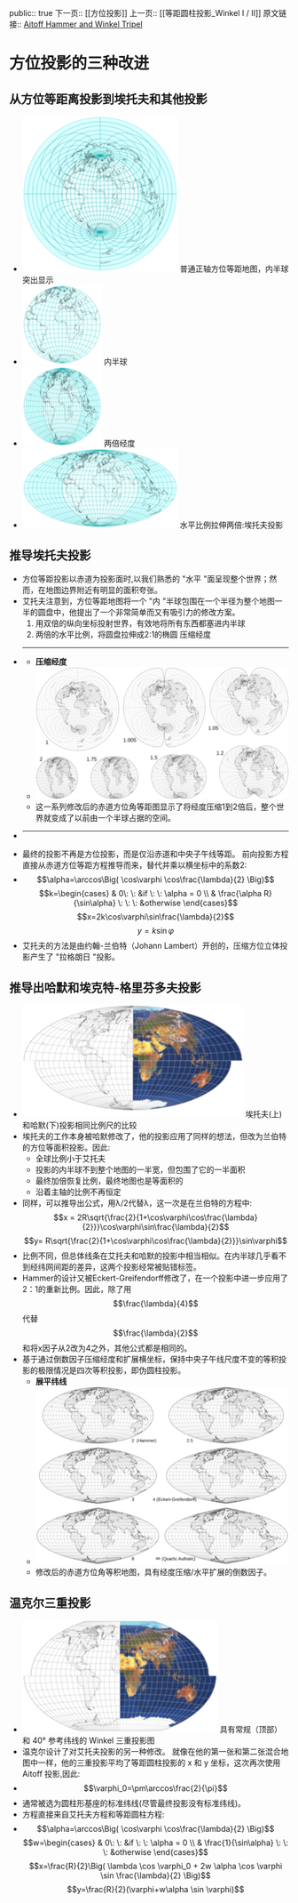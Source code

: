 public:: true
下一页:: [[方位投影]]
上一页:: [[等距圆柱投影_Winkel I / II]]
原文链接:: [Aitoff Hammer and Winkel Tripel](https://web.archive.org/web/20180227085810/http://www.progonos.com/furuti/MapProj/Normal/CartHow/HowAiHaW3/howAiHaW3.html)

# 方位投影的三种改进
## 从方位等距离投影到埃托夫和其他投影
- ![image.png](../assets/image_1623641217220_0.png) 
  普通正轴方位等距地图，内半球突出显示
- ![image.png](../assets/image_1623641256600_0.png) 
  内半球
- ![image.png](../assets/image_1623641271026_0.png) 
  两倍经度
- ![image.png](../assets/image_1623641307078_0.png) 
  水平比例拉伸两倍:埃托夫投影
## 推导埃托夫投影
- 方位等距投影以赤道为投影面时,以我们熟悉的 "水平 "面呈现整个世界；然而，在地图边界附近有明显的面积夸张。
- 艾托夫注意到，方位等距地图将一个 "内 "半球包围在一个半径为整个地图一半的圆盘中，他提出了一个非常简单而又有吸引力的修改方案。
  1. 用双倍的纵向坐标投射世界，有效地将所有东西都塞进内半球
  2. 两倍的水平比例，将圆盘拉伸成2:1的椭圆 压缩经度
-
  ---
	- **压缩经度**
	- ![image.png](../assets/image_1623641721428_0.png)
	- 这一系列修改后的赤道方位角等距图显示了将经度压缩1到2倍后，整个世界就变成了以前由一个半球占据的空间。
-
  ---
- 最终的投影不再是方位投影，而是仅沿赤道和中央子午线等距。
  前向投影方程直接从赤道方位等距方程推导而来，替代并乘以横坐标中的系数2:
-
  $$\alpha=\arccos\Big( \cos\varphi \cos\frac{\lambda}{2} \Big)$$
  $$k=\begin{cases} 
  & 0\: \:  &if \: \: \alpha = 0 \\
  & \frac{\alpha R}{\sin\alpha} \: \: \: &otherwise 
  \end{cases}$$
  $$x=2k\cos\varphi\sin\frac{\lambda}{2}$$
  $$y=k\sin\varphi$$
- 艾托夫的方法是由约翰-兰伯特（Johann Lambert）开创的，压缩方位立体投影产生了 "拉格朗日 "投影。
## 推导出哈默和埃克特-格里芬多夫投影
- ![image.png](../assets/image_1623642603615_0.png) 
  埃托夫(上)和哈默(下)投影相同比例尺的比较
- 埃托夫的工作本身被哈默修改了，他的投影应用了同样的想法，但改为兰伯特的方位等面积投影。因此:
  * 全球比例小于艾托夫
  * 投影的内半球不到整个地图的一半宽，但包围了它的一半面积
  * 最终加倍恢复比例，最终地图也是等面积的
  * 沿着主轴的比例不再恒定
- 同样，可以推导出公式，用λ/2代替λ，这一次是在兰伯特的方程中:
    $$x = 2R\sqrt{\frac{2}{1+\cos\varphi\cos\frac{\lambda}{2}}}\cos\varphi\sin\frac{\lambda}{2}$$
    $$y= R\sqrt{\frac{2}{1+\cos\varphi\cos\frac{\lambda}{2}}}\sin\varphi$$
- 比例不同，但总体线条在艾托夫和哈默的投影中相当相似。在内半球几乎看不到经纬网间距的差异，这两个投影经常被贴错标签。
- Hammer的设计又被Eckert-Greifendorff修改了，在一个投影中进一步应用了2：1的重新比例。因此，除了用$$\frac{\lambda}{4}$$代替$$\frac{\lambda}{2}$$和将x因子从2改为4之外，其他公式都是相同的。
- 基于通过倒数因子压缩经度和扩展横坐标，保持中央子午线尺度不变的等积投影的极限情况是四次等积投影，即伪圆柱投影。
	- **展平纬线**
	- ![image.png](../assets/image_1623643193272_0.png)
	- 修改后的赤道方位角等积地图，具有经度压缩/水平扩展的倒数因子。
## 温克尔三重投影
- ![image.png](../assets/image_1623643273981_0.png) 
  具有常规（顶部）和 40° 参考纬线的 Winkel 三重投影图
- 温克尔设计了对艾托夫投影的另一种修改。 就像在他的第一张和第二张混合地图中一样，他的三重投影平均了等距圆柱投影的 x 和 y 坐标，这次再次使用 Aitoff 投影,因此:
-
  $$\varphi_0=\pm\arccos\frac{2}{\pi}$$
- 通常被选为圆柱形基座的标准纬线(尽管最终投影没有标准纬线)。
- 方程直接来自艾托夫方程和等距圆柱方程:
-
  $$\alpha=\arccos\Big( \cos\varphi \cos\frac{\lambda}{2} \Big)$$
  $$w=\begin{cases} 
  & 0\: \:  &if \: \: \alpha = 0 \\
  & \frac{1}{\sin\alpha} \: \: \: &otherwise 
  \end{cases}$$
  $$x=\frac{R}{2}\Big( \lambda \cos \varphi_0 + 2w \alpha \cos \varphi \sin \frac{\lambda}{2} \Big)$$
  $$y=\frac{R}{2}(\varphi+w\alpha \sin \varphi)$$